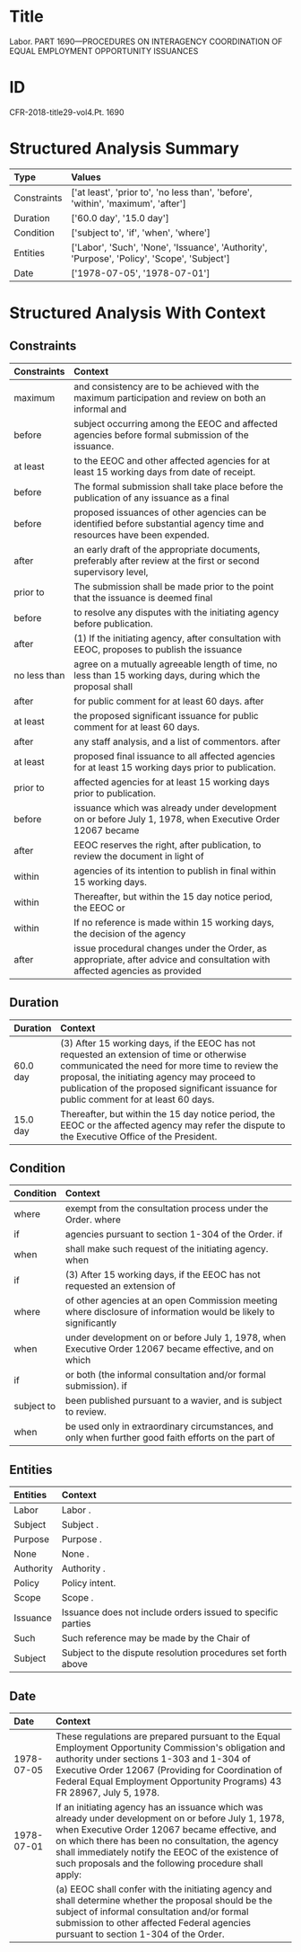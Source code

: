 # Title

 Labor. PART 1690—PROCEDURES ON INTERAGENCY COORDINATION OF EQUAL EMPLOYMENT OPPORTUNITY ISSUANCES


# ID

 CFR-2018-title29-vol4.Pt. 1690


# Structured Analysis Summary

| Type        | Values                                                                                      |
|:------------|:--------------------------------------------------------------------------------------------|
| Constraints | ['at least', 'prior to', 'no less than', 'before', 'within', 'maximum', 'after']            |
| Duration    | ['60.0 day', '15.0 day']                                                                    |
| Condition   | ['subject to', 'if', 'when', 'where']                                                       |
| Entities    | ['Labor', 'Such', 'None', 'Issuance', 'Authority', 'Purpose', 'Policy', 'Scope', 'Subject'] |
| Date        | ['1978-07-05', '1978-07-01']                                                                |


# Structured Analysis With Context

 


## Constraints

| Constraints   | Context                                                                                                                    |
|:--------------|:---------------------------------------------------------------------------------------------------------------------------|
| maximum       | and consistency are to be achieved with the maximum participation and review on both an informal and                       |
| before        | subject occurring among the EEOC and affected agencies before  formal submission of the issuance.                          |
| at least      | to the EEOC and other affected agencies for at least  15 working days from date of receipt.                                |
| before        | The formal submission shall take place  before the publication of any issuance as a final                                  |
| before        | proposed issuances of other agencies can be identified before  substantial agency time and resources have been expended.   |
| after         | an early draft of the appropriate documents, preferably after review at the first or second supervisory level,             |
| prior to      | The submission shall be made  prior to the point that the issuance is deemed final                                         |
| before        | to resolve any disputes with the initiating agency before  publication.                                                    |
| after         | (1) If the initiating agency,  after consultation with EEOC, proposes to publish the issuance                              |
| no less than  | agree on a mutually agreeable length of time, no less than 15 working days, during which the proposal shall                |
| after         | for public comment for at least 60 days. after                                                                             |
| at least      | the proposed significant issuance for public comment for at least  60 days.                                                |
| after         | any staff analysis, and a list of commentors. after                                                                        |
| at least      | proposed final issuance to all affected agencies for at least  15 working days prior to publication.                       |
| prior to      | affected agencies for at least 15 working days prior to  publication.                                                      |
| before        | issuance which was already under development on or before July 1, 1978, when Executive Order 12067 became                  |
| after         | EEOC reserves the right,  after publication, to review the document in light of                                            |
| within        | agencies of its intention to publish in final within  15 working days.                                                     |
| within        | Thereafter, but  within the 15 day notice period, the EEOC or                                                              |
| within        | If no reference is made  within 15 working days, the decision of the agency                                                |
| after         | issue procedural changes under the Order, as appropriate, after advice and consultation with affected agencies as provided |


## Duration

| Duration   | Context                                                                                                                                                                                                                                                                               |
|:-----------|:--------------------------------------------------------------------------------------------------------------------------------------------------------------------------------------------------------------------------------------------------------------------------------------|
| 60.0 day   | (3) After 15 working days, if the EEOC has not requested an extension of time or otherwise communicated the need for more time to review the proposal, the initiating agency may proceed to publication of the proposed significant issuance for public comment for at least 60 days. |
| 15.0 day   | Thereafter, but within the 15 day notice period, the EEOC or the affected agency may refer the dispute to the Executive Office of the President.                                                                                                                                      |


## Condition

| Condition   | Context                                                                                                          |
|:------------|:-----------------------------------------------------------------------------------------------------------------|
| where       | exempt from the consultation process under the Order. where                                                      |
| if          | agencies pursuant to section 1-304 of the Order. if                                                              |
| when        | shall make such request of the initiating agency. when                                                           |
| if          | (3) After 15 working days,  if the EEOC has not requested an extension of                                        |
| where       | of other agencies at an open Commission meeting where disclosure of information would be likely to significantly |
| when        | under development on or before July 1, 1978, when Executive Order 12067 became effective, and on which           |
| if          | or both (the informal consultation and/or formal submission). if                                                 |
| subject to  | been published pursuant to a wavier, and is subject to  review.                                                  |
| when        | be used only in extraordinary circumstances, and only when further good faith efforts on the part of             |


## Entities

| Entities   | Context                                                      |
|:-----------|:-------------------------------------------------------------|
| Labor      | Labor .                                                      |
| Subject    | Subject .                                                    |
| Purpose    | Purpose .                                                    |
| None       | None .                                                       |
| Authority  | Authority .                                                  |
| Policy     | Policy  intent.                                              |
| Scope      | Scope .                                                      |
| Issuance   | Issuance does not include orders issued to specific parties  |
| Such       | Such reference may be made by the Chair of                   |
| Subject    | Subject to the dispute resolution procedures set forth above |


## Date

| Date       | Context                                                                                                                                                                                                                                                                                                                   |
|:-----------|:--------------------------------------------------------------------------------------------------------------------------------------------------------------------------------------------------------------------------------------------------------------------------------------------------------------------------|
| 1978-07-05 | These regulations are prepared pursuant to the Equal Employment Opportunity Commission's obligation and authority under sections 1-303 and 1-304 of Executive Order 12067 (Providing for Coordination of Federal Equal Employment Opportunity Programs) 43 FR 28967, July 5, 1978.                                        |
| 1978-07-01 | If an initiating agency has an issuance which was already under development on or before July 1, 1978, when Executive Order 12067 became effective, and on which there has been no consultation, the agency shall immediately notify the EEOC of the existence of such proposals and the following procedure shall apply: |
|            |               (a) EEOC shall confer with the initiating agency and shall determine whether the proposal should be the subject of informal consultation and/or formal submission to other affected Federal agencies pursuant to section 1-304 of the Order.                                                                |


